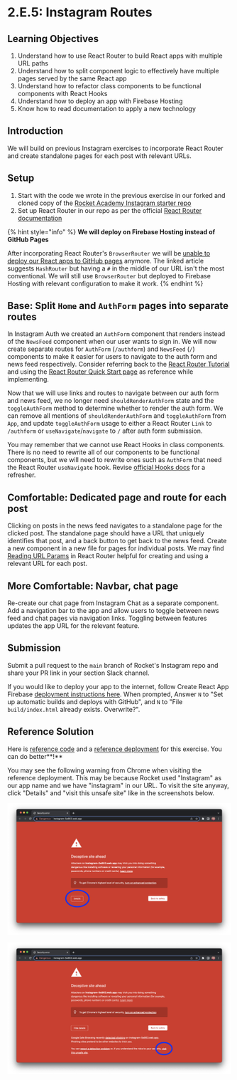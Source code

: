 # 2.E.5: Instagram Routes

## Learning Objectives

1. Understand how to use React Router to build React apps with multiple URL paths
2. Understand how to split component logic to effectively have multiple pages served by the same React app
3. Understand how to refactor class components to be functional components with React Hooks
4. Understand how to deploy an app with Firebase Hosting
5. Know how to read documentation to apply a new technology

## Introduction

We will build on previous Instagram exercises to incorporate React Router and create standalone pages for each post with relevant URLs.

## Setup

1. Start with the code we wrote in the previous exercise in our forked and cloned copy of the [Rocket Academy Instagram starter repo](https://github.com/rocketacademy/instagram-bootcamp)
2. Set up React Router in our repo as per the official [React Router documentation](https://reactrouter.com/docs/en/v6/getting-started/installation#create-react-app)

{% hint style="info" %}
**We will deploy on Firebase Hosting instead of GitHub Pages**

After incorporating React Router's `BrowserRouter` we will be [unable to deploy our React apps to GitHub pages](https://www.freecodecamp.org/news/deploy-a-react-app-to-github-pages/) anymore. The linked article suggests `HashRouter` but having a `#` in the middle of our URL isn't the most conventional. We will still use `BrowserRouter` but deployed to Firebase Hosting with relevant configuration to make it work.
{% endhint %}

## Base: Split `Home` and `AuthForm` pages into separate routes

In Instagram Auth we created an `AuthForm` component that renders instead of the `NewsFeed` component when our user wants to sign in. We will now create separate routes for `AuthForm` (`/authform`) and `NewsFeed` (`/`) components to make it easier for users to navigate to the auth form and news feed respectively. Consider referring back to the [React Router Tutorial](https://reactrouter.com/docs/en/v6/getting-started/tutorial) and using the [React Router Quick Start page](https://reactrouter.com/docs/en/v6/getting-started/overview) as reference while implementing.

Now that we will use links and routes to navigate between our auth form and news feed, we no longer need `shouldRenderAuthForm` state and the `toggleAuthForm` method to determine whether to render the auth form. We can remove all mentions of `shouldRenderAuthForm` and `toggleAuthForm` from `App`, and update `toggleAuthForm` usage to either a React Router `Link` to `/authform` or `useNavigate`/`navigate` to `/` after auth form submission.

You may remember that we cannot use React Hooks in class components. There is no need to rewrite all of our components to be functional components, but we will need to rewrite ones such as `AuthForm` that need the React Router `useNavigate` hook. Revise [official Hooks docs](https://reactjs.org/docs/hooks-overview.html) for a refresher.

## Comfortable: Dedicated page and route for each post

Clicking on posts in the news feed navigates to a standalone page for the clicked post. The standalone page should have a URL that uniquely identifies that post, and a back button to get back to the news feed. Create a new component in a new file for pages for individual posts. We may find [Reading URL Params](https://reactrouter.com/docs/en/v6/getting-started/tutorial#reading-url-params) in React Router helpful for creating and using a relevant URL for each post.

## More Comfortable: Navbar, chat page

Re-create our chat page from Instagram Chat as a separate component. Add a navigation bar to the app and allow users to toggle between news feed and chat pages via navigation links. Toggling between features updates the app URL for the relevant feature.

## Submission

Submit a pull request to the `main` branch of Rocket's Instagram repo and share your PR link in your section Slack channel.

If you would like to deploy your app to the internet, follow Create React App Firebase [deployment instructions here](https://create-react-app.dev/docs/deployment/#firebase). When prompted, Answer `N` to "Set up automatic builds and deploys with GitHub", and `N` to "File `build/index.html` already exists. Overwrite?".

## Reference Solution

Here is [reference code](https://github.com/rocketacademy/instagram-bootcamp/tree/solution-routes-base/src/components) and a [reference deployment](https://instagram-5e863.web.app) for this exercise. You can do better**!**

You may see the following warning from Chrome when visiting the reference deployment. This may be because Rocket used "Instagram" as our app name and we have "instagram" in our URL. To visit the site anyway, click "Details" and "visit this unsafe site" like in the screenshots below.

![Chrome warns us of deceptive sites. Source: Rocket Academy](<../../.gitbook/assets/2.E.4 - Instagram Routes - Deceptive Site.png>)

![To visit the site anyway, click "visit this unsafe site". Source: Rocket Academy](<../../.gitbook/assets/2.E.4 - Instagram Routes - Deceptive Site Details.png>)

